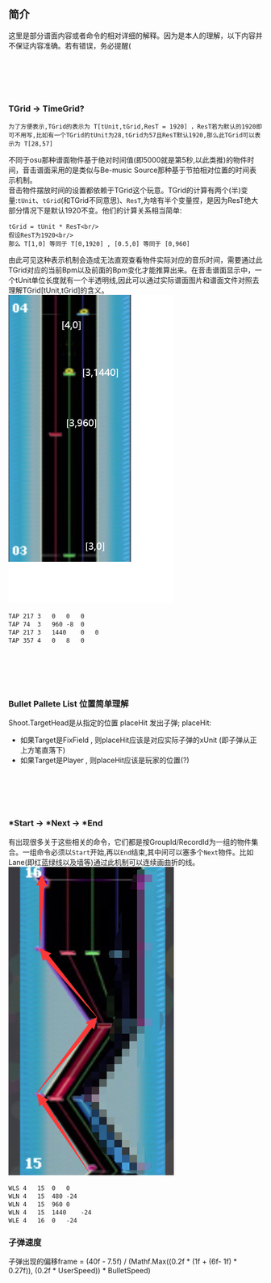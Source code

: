 ## 简介
这里是部分谱面内容或者命令的相对详细的解释。因为是本人的理解，以下内容并不保证内容准确。若有错误，务必提醒(

<br/>
<br/>
<br/>
<br/>

### TGrid -> TimeGrid?
```
为了方便表示,TGrid的表示为 T[tUnit,tGrid,ResT = 1920] ，ResT若为默认的1920即可不用写,比如有一个TGrid的tUnit为28,tGrid为57且ResT默认1920,那么此TGrid可以表示为 T[28,57] 
```
不同于osu那种谱面物件基于绝对时间值(即5000就是第5秒,以此类推)的物件时间，音击谱面采用的是类似与Be-music Source那种基于节拍相对位置的时间表示机制。<br/>
音击物件摆放时间的设置都依赖于TGrid这个玩意。TGrid的计算有两个(半)变量:`tUnit`、`tGrid`(和TGrid不同意思)、`ResT`,为啥有半个变量捏，是因为ResT绝大部分情况下是默认1920不变。他们的计算关系相当简单:
``` 
tGrid = tUnit * ResT<br/>
假设ResT为1920<br/>
那么 T[1,0] 等同于 T[0,1920] , [0.5,0] 等同于 [0,960]
```
由此可见这种表示机制会造成无法直观查看物件实际对应的音乐时间，需要通过此TGrid对应的当前Bpm以及前面的Bpm变化才能推算出来。在音击谱面显示中，一个tUnit单位长度就有一个半透明线,因此可以通过实际谱面图片和谱面文件对照去理解TGrid[tUnit,tGrid]的含义。<br/>
![](images/1.png)

```
TAP	217	3	0	0	0
TAP	74	3	960	-8	0
TAP	217	3	1440	0	0
TAP	357	4	0	8	0
```

<br/>
<br/>
<br/>
<br/>

### Bullet Pallete List 位置简单理解
Shoot.TargetHead是从指定的位置 placeHit 发出子弹;
placeHit:
* 如果Target是FixField , 则placeHit应该是对应实际子弹的xUnit (即子弹从正上方笔直落下)
* 如果Target是Player , 则placeHit应该是玩家的位置(?)

<br/>
<br/>
<br/>
<br/>

### *Start -> *Next -> *End
有出现很多关于这些相关的命令，它们都是按GroupId/RecordId为一组的物件集合。一组命令必须以`Start`开始,再以`End`结束,其中间可以塞多个`Next`物件。比如Lane(即红蓝绿线以及墙等)通过此机制可以连续画曲折的线。
![](images/2.png)
```
WLS	4	15	0	0
WLN	4	15	480	-24
WLN	4	15	960	0
WLN	4	15	1440	-24
WLE	4	16	0	-24
```

### 子弹速度
子弹出现的偏移frame  = (40f - 7.5f) / (Mathf.Max((0.2f * (1f + (6f- 1f) * 0.27f)), (0.2f * UserSpeed)) * BulletSpeed)
